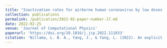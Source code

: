 ```yaml
---
title: "Inactivation rates for airborne human coronavirus by low doses of 222 nm far-UVC radiation"
collection: publications
permalink: /publication/2022-02-paper-number-17.md
date: 2022-02-25
venue: 'Journal of Computational Physics'
paperurl: 'https://doi.org/10.1016/j.jcp.2022.111033'
citation: 'Nillama, L. B. A., Yang, J., & Yang, L. (2022). An explicit stabilised finite element method for Navier-Stokes-Brinkman equations. Journal of Computational Physics, 457, 111033.'
---
```

